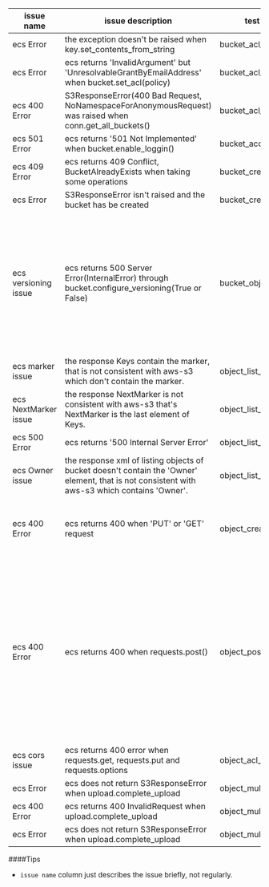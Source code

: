 |issue name|issue description| test case file name | test case name | comments|
|---|---|---|---|---|
|ecs Error|	the exception doesn't be raised when key.set\_contents\_from\_string	|bucket\_acl\_test.py|bucket\_acl\_no\_grants||
|ecs Error|	ecs returns 'InvalidArgument' but 'UnresolvableGrantByEmailAddress' when bucket.set\_acl(policy)|bucket\_acl\_test.py	|test\_bucket\_acl\_grant\_not\_exist\_email||
|ecs 400 Error|	S3ResponseError(400 Bad Request, NoNamespaceForAnonymousRequest) was raised when conn.get\_all\_buckets()	|bucket\_acl\_test.py|test\_list\_buckets\_anonymous||
|ecs 501 Error	|ecs returns '501 Not Implemented' when bucket.enable\_loggin()	|bucket\_access\_test.py|test\_logging\_toggle||
|ecs 409 Error|	ecs returns 409 Conflict, BucketAlreadyExists when taking some operations	|bucket\_create\_delete\_test.py|test\_bucket\_create\_exists<br>test\_bucket\_create\_exists\_not\_owner<br>test\_bucket\_recreate\_not\_overriding||
|ecs Error|S3ResponseError isn't raised and the bucket has be created|bucket\_create\_delete\_test.py	|test\_bucket\_create\_naming\_bad\_short||
|ecs versioning issue|	ecs returns 500 Server Error(InternalError) through bucket.configure\_versioning(True or False)|bucket\_object\_versioning\_test.py	|test\_versioning\_bucket\_create\_suspend<br>test\_versioning\_obj\_create\_read\_remove<br>test\_versioning\_obj\_create\_read\_remove\_head<br>test\_versioning\_obj\_suspend\_versions<br>test\_versioning\_obj\_create\_versions\_remove\_all<br>test\_versioning\_obj\_create\_overwrite\_multipart<br>test\_versioning\_obj\_list\_marker<br>test\_versioning\_copy\_obj\_version<br>test\_versioning\_multi\_object\_delete<br>test\_versioning\_multi\_object\_delete\_with\_marker<br>test\_versioning\_multi\_object\_delete\_with\_marker\_create<br>test\_versioned\_object\_acl<br>test\_versioned\_concurrent\_object\_create\_concurrent\_remove<br>test\_versioned\_concurrent\_object\_create\_and\_remove<br>||
|ecs marker issue	|the response Keys contain the marker, that is not consistent with aws-s3 which don't contain the marker.|object\_list\_test\_extend.py	| test\_object\_list\_many<br>test\_object\_list\_maxkeys\_one||
|ecs NextMarker issue|	the response NextMarker is not consistent with  aws-s3 that's NextMarker is the last element of Keys.|object\_list\_test\_extend.py	|test\_object\_list\_delimiter\_prefix||
|ecs 500 Error|	ecs returns '500 Internal Server Error'|object\_list\_test\_extend.py	|test\_object\_list\_maxkeys\_invalid||
|ecs Owner issue|	the response xml of listing objects of bucket doesn't contain the 'Owner' element, that is not consistent with aws-s3 which contains 'Owner'.	|object\_list\_test\_extend.py|test\_object\_list\_return\_data||
|ecs 400 Error|ecs returns 400 when 'PUT' or 'GET' request|object\_create\_delete\_test.py|test\_object\_raw\_get<br>test\_object\_raw\_get\_bucket\_gone<br>test\_object\_raw\_get\_object\_gone<br>test\_object\_raw\_get\_bucket\_acl<br>test\_object\_raw\_put<br>test\_object\_raw\_put\_write\_access<br>||
|ecs 400 Error|	ecs returns 400 when requests.post()|object\_post\_test.py	|test\_post\_object\_anonymous\_request<br>test\_post\_object\_authenticated\_request<br>test\_post\_object\_authenticated\_request\_bad\_access\_key<br>test\_post\_object\_set\_success\_code<br>test\_post\_object\_set\_invalid\_success\_code<br>test\_post\_object\_upload\_larger\_than\_chunk<br>test\_post\_object\_set\_key\_from\_filename<br>test\_post\_object\_ignored\_header<br>test\_post\_object\_case\_insensitive\_condition\_fields<br>test\_post\_object\_escaped\_field\_values<br>test\_post\_object\_success\_redirect\_action<br>test\_post\_object\_invalid\_signature<br>test\_post\_object\_invalid\_access\_key<br>test\_post\_object\_missing\_policy\_condition<br>test\_post\_object\_user\_specified\_header<br>test\_post\_object\_request\_missing\_policy\_specified\_field<br>test\_post\_object\_expired\_policy<br>test\_post\_object\_invalid\_request\_field\_value<br>||
|ecs cors issue|	ecs returns 400 error when requests.get, requests.put and requests.options|object\_acl\_test.py	|test\_cors\_origin\_response||
|ecs Error|ecs does not return S3ResponseError when upload.complete\_upload|	object\_multipart\_test.py|test\_multipart\_upload\_size\_too\_small||
|ecs 400 Error|ecs returns 400 InvalidRequest when upload.complete\_upload|object\_multipart\_test.py|test\_multipart\_upload\_empty||
|ecs Error|ecs does not return S3ResponseError when upload.complete\_upload|object\_multipart\_test.py|test\_abort\_multipart\_upload<br>test\_list\_multipart\_upload||


####Tips
 
- `issue name` column just describes the issue briefly, not regularly.

